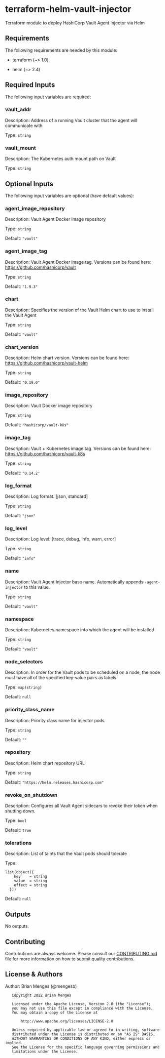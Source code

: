 <!--- BEGIN_TF_DOCS --->
<!-- markdownlint-disable MD024 MD033 -->
# terraform-helm-vault-injector

Terraform module to deploy HashiCorp Vault Agent Injector via Helm

## Requirements

The following requirements are needed by this module:

- terraform (~> 1.0)

- helm (~> 2.4)

## Required Inputs

The following input variables are required:

### vault\_addr

Description: Address of a running Vault cluster that the agent will communicate with

Type: `string`

### vault\_mount

Description: The Kubernetes auth mount path on Vault

Type: `string`

## Optional Inputs

The following input variables are optional (have default values):

### agent\_image\_repository

Description: Vault Agent Docker image repository

Type: `string`

Default: `"vault"`

### agent\_image\_tag

Description: Vault Agent Docker image tag. Versions can be found here: https://github.com/hashicorp/vault

Type: `string`

Default: `"1.9.3"`

### chart

Description: Specifies the version of the Vault Helm chart to use to install the Vault Agent

Type: `string`

Default: `"vault"`

### chart\_version

Description: Helm chart version. Versions can be found here: https://github.com/hashicorp/vault-helm

Type: `string`

Default: `"0.19.0"`

### image\_repository

Description: Vault Docker image repository

Type: `string`

Default: `"hashicorp/vault-k8s"`

### image\_tag

Description: Vault + Kubernetes image tag. Versions can be found here: https://github.com/hashicorp/vault-k8s

Type: `string`

Default: `"0.14.2"`

### log\_format

Description: Log format. [json, standard]

Type: `string`

Default: `"json"`

### log\_level

Description: Log level: [trace, debug, info, warn, error]

Type: `string`

Default: `"info"`

### name

Description: Vault Agent Injector base name. Automatically appends `-agent-injector` to this value.

Type: `string`

Default: `"vault"`

### namespace

Description: Kubernetes namespace into which the agent will be installed

Type: `string`

Default: `"vault"`

### node\_selectors

Description: In order for the Vault pods to be scheduled on a node, the node must have all of the specified key-value pairs as labels

Type: `map(string)`

Default: `null`

### priority\_class\_name

Description: Priority class name for injector pods

Type: `string`

Default: `""`

### repository

Description: Helm chart repository URL

Type: `string`

Default: `"https://helm.releases.hashicorp.com"`

### revoke\_on\_shutdown

Description: Configures all Vault Agent sidecars to revoke their token when shutting down.

Type: `bool`

Default: `true`

### tolerations

Description: List of taints that the Vault pods should tolerate

Type:

```hcl
list(object({
    key    = string
    value  = string
    effect = string
  }))
```

Default: `null`

## Outputs

No outputs.

## Contributing

Contributions are always welcome. Please consult our [CONTRIBUTING.md](CONTRIBUTING.md) file for more information on how to submit quality contributions.

## License & Authors

Author: Brian Menges (@mengesb)

```text
   Copyright 2022 Brian Menges

   Licensed under the Apache License, Version 2.0 (the "License");
   you may not use this file except in compliance with the License.
   You may obtain a copy of the License at

       http://www.apache.org/licenses/LICENSE-2.0

   Unless required by applicable law or agreed to in writing, software
   distributed under the License is distributed on an "AS IS" BASIS,
   WITHOUT WARRANTIES OR CONDITIONS OF ANY KIND, either express or implied.
   See the License for the specific language governing permissions and
   limitations under the License.
```

<!--- END_TF_DOCS --->
